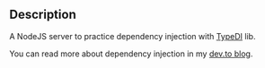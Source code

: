 ## Description

A NodeJS server to practice dependency injection with [TypeDI](https://github.com/typestack/typedi) lib.

You can read more about dependency injection in my [dev.to blog](https://dev.to/lucasprochnow/injecao-de-dependencia-di-com-nodejs-typescript-3a5f).
